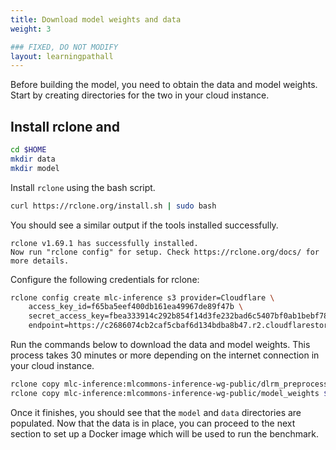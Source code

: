 ```yaml
---
title: Download model weights and data
weight: 3

### FIXED, DO NOT MODIFY
layout: learningpathall
---
```


Before building the model, you need to obtain the data and model weights. Start by creating directories for the two in your cloud instance.

## Install rclone and

```bash
cd $HOME
mkdir data
mkdir model
```

Install `rclone` using the bash script.

```bash
curl https://rclone.org/install.sh | sudo bash
```

You should see a similar output if the tools installed successfully.
```output
rclone v1.69.1 has successfully installed.
Now run "rclone config" for setup. Check https://rclone.org/docs/ for more details.
```

Configure the following credentials for rclone:

```bash
rclone config create mlc-inference s3 provider=Cloudflare \
    access_key_id=f65ba5eef400db161ea49967de89f47b \
    secret_access_key=fbea333914c292b854f14d3fe232bad6c5407bf0ab1bebf78833c2b359bdfd2b \
    endpoint=https://c2686074cb2caf5cbaf6d134bdba8b47.r2.cloudflarestorage.com
```

Run the commands below to download the data and model weights. This process takes 30 minutes or more depending on the internet connection in your cloud instance.

```bash
rclone copy mlc-inference:mlcommons-inference-wg-public/dlrm_preprocessed $HOME/data  -P
rclone copy mlc-inference:mlcommons-inference-wg-public/model_weights $HOME/model/model_weights -P
```

Once it finishes, you should see that the `model` and `data` directories are populated. Now that the data is in place, you can proceed to the next section to set up a Docker image which will be used to run the benchmark.

